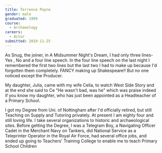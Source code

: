```yaml
---
title: Terrence Payne
gender: male
graduated: 1999
course:
  - Archaeology
careers:
  - Actor
submitted: 2019-11-25
---
```


As Snug, the joiner, in A Midsummer Night's Dream, I had only three lines- Yes , No and a four line speech. In the four line speech on the last night I remembered the first two lines but the last two I had to make up because I'd forgotten them completely. FANCY making up Shakespeare!! But no one noticed except the Producer.

My daughter, Julia, came with my wife Celia, to watch West Side Story and at the end she said to Ce "He wasn't bad, was he" which was praise indeed if you know my daughter, who has just been appointed as a Headteacher of a Primary School.

I got my Degree from Uni. of Nottingham after I'd officially retired, but still Teaching on Supply and Tutoring privately. At present I am eighty four and still loving life.
I take several organizations to historic and archaeological sites.
Before getting the Degree, I was a Telegram Boy, a Navigating Officer Cadet in the Merchant Navy on Tankers, did National Service as a Teleprinter Operator in the Royal Air Force, had several office jobs, and ended up going to Teachers' Training College to enable me to teach Primary School Children